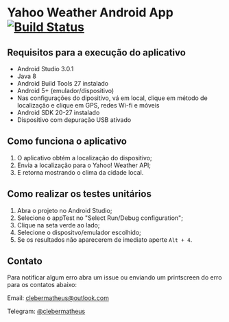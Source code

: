 # Yahoo Weather Android App [![Build Status](https://travis-ci.org/clebermatheus/YahooWeather.svg?branch=master)](https://travis-ci.org/clebermatheus/YahooWeather)

## Requisitos para a execução do aplicativo
    
   - Android Studio 3.0.1
   - Java 8
   - Android Build Tools 27 instalado
   - Android 5+ (emulador/dispositivo)
   - Nas configurações do dipositivo, vá em local, clique em método de localização e clique em 
   GPS, redes Wi-fi e móveis
   - Android SDK 20-27 instalado
   - Dispositivo com depuração USB ativado

## Como funciona o aplicativo

   1. O aplicativo obtém a localização do dispositivo;
   2. Envia a localização para o Yahoo! Weather API;
   3. E retorna mostrando o clima da cidade local.

## Como realizar os testes unitários

   1. Abra o projeto no Android Studio;
   2. Selecione o appTest no "Select Run/Debug configuration";
   3. Clique na seta verde ao lado;
   4. Selecione o dispositvo/emulador escolhido;
   5. Se os resultados não aparecerem de imediato aperte ```Alt + 4```.
   
## Contato

   Para notificar algum erro abra um issue ou enviando um printscreen do erro para os contatos 
   abaixo:

   Email: [clebermatheus@outlook.com](mailto:clebermatheus@outlook.com)

   Telegram: [@clebermatheus](http://telegram.me/clebermatheus)